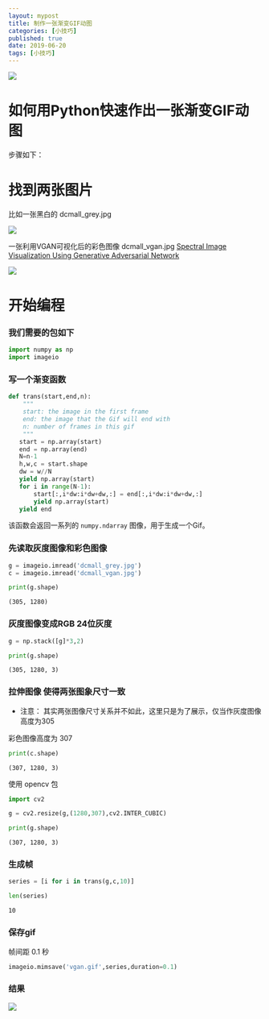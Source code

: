 ```yaml
---
layout: mypost
title: 制作一张渐变GIF动图
categories: [小技巧]
published: true
date: 2019-06-20
tags: [小技巧]
---
```


![]({{site.baseUrl}}/static/img/vgan.gif)


# 如何用Python快速作出一张渐变GIF动图

步骤如下：

# 找到两张图片

比如一张黑白的  dcmall_grey.jpg

![](dcmall_grey.jpg)

一张利用VGAN可视化后的彩色图像 dcmall_vgan.jpg 
[Spectral Image Visualization Using Generative Adversarial Network](https://link.springer.com/chapter/10.1007/978-3-319-97304-3_30)

![](dcmall_vgan.jpg)


# 开始编程

### 我们需要的包如下

```python
import numpy as np
import imageio
```

### 写一个渐变函数

```python
def trans(start,end,n):
    """
    start: the image in the first frame
    end: the image that the Gif will end with
    n: number of frames in this gif
    """
   start = np.array(start)
   end = np.array(end)
   N=n-1
   h,w,c = start.shape
   dw = w//N
   yield np.array(start)
   for i in range(N-1):
       start[:,i*dw:i*dw+dw,:] = end[:,i*dw:i*dw+dw,:]
       yield np.array(start)
   yield end
```

该函数会返回一系列的 `numpy.ndarray` 图像，用于生成一个Gif。


### 先读取灰度图像和彩色图像

```python
g = imageio.imread('dcmall_grey.jpg')
c = imageio.imread('dcmall_vgan.jpg')
```

```python
print(g.shape)
```

    (305, 1280)

### 灰度图像变成RGB 24位灰度

    
```python
g = np.stack([g]*3,2)
```

```python
print(g.shape)
```

    (305, 1280, 3)
   
 

### 拉伸图像 使得两张图象尺寸一致 

- 注意： 其实两张图像尺寸关系并不如此，这里只是为了展示，仅当作灰度图像高度为305

彩色图像高度为 307

```python
print(c.shape)
```

    (307, 1280, 3)

使用 opencv 包

```python
import cv2
```

```python
g = cv2.resize(g,(1280,307),cv2.INTER_CUBIC)
```
```python
print(g.shape)
```

    (307, 1280, 3)
 

### 生成帧

```python
series = [i for i in trans(g,c,10)]
```

```python
len(series)
```
    10

### 保存gif

帧间距 0.1 秒

```python
imageio.mimsave('vgan.gif',series,duration=0.1)
```

### 结果

![]({{site.baseUrl}}/static/img/vgan.gif)

